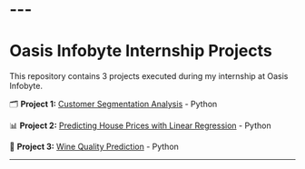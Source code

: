 # ---

# Oasis Infobyte Internship Projects

This repository contains 3 projects executed during my internship at Oasis Infobyte.

🗂️ **Project 1:** [Customer Segmentation Analysis](https://github.com/Chaithrashree-P/OIBSIP/tree/main/Customer%20Segmentation%20Analysis) - Python

📊 **Project 2:** [Predicting House Prices with Linear Regression](https://github.com/Chaithrashree-P/OIBSIP/tree/main/Predicting_House_Prices_with_Linear_Regression) - Python

🍷 **Project 3:** [Wine Quality Prediction](https://github.com/Chaithrashree-P/OIBSIP/tree/main/Wine%20Quality%20Prediction) - Python

---
